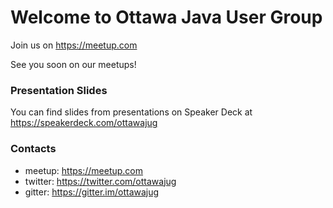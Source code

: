 # Welcome to Ottawa Java User Group

Join us on https://meetup.com

See you soon on our meetups!

### Presentation Slides

You can find slides from presentations on Speaker Deck at https://speakerdeck.com/ottawajug

### Contacts

- meetup: https://meetup.com
- twitter: https://twitter.com/ottawajug
- gitter: https://gitter.im/ottawajug
